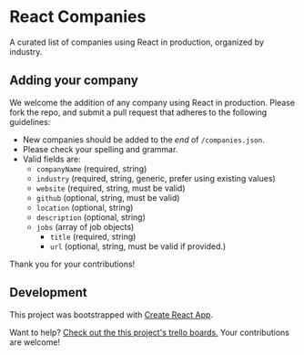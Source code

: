 # React Companies

A curated list of companies using React in production, organized by industry.

## Adding your company

We welcome the addition of any company using React in production. Please fork
the repo, and submit a pull request that adheres to the following guidelines:

- New companies should be added to the _end_ of `/companies.json`.
- Please check your spelling and grammar.
- Valid fields are:
  - `companyName` (required, string)
  - `industry` (required, string, generic, prefer using existing values)
  - `website` (required, string, must be valid)
  - `github` (optional, string, must be valid)
  - `location` (optional, string)
  - `description` (optional, string)
  - `jobs` (array of job objects)
    - `title` (required, string)
    - `url` (optional, string, must be valid if provided.)

Thank you for your contributions!

## Development

This project was bootstrapped with
[Create React App](https://github.com/facebookincubator/create-react-app).

Want to help?
[Check out the this project's trello boards.](https://trello.com/reactcompanies)
Your contributions are welcome!
